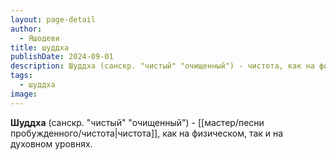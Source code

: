 ```yaml
---
layout: page-detail
author:
  - Яшодеви
title: шуддха
publishDate: 2024-09-01
description: Шуддха (санскр. "чистый" "очищенный") - чистота, как на физическом, так и на духовном уровнях.
tags:
  - шуддха
image:
---
```

**Шуддха** (санскр. "чистый" "очищенный") - [[мастер/песни пробужденного/чистота|чистота]], как на физическом, так и на духовном уровнях.